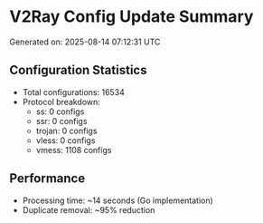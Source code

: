 # V2Ray Config Update Summary
Generated on: 2025-08-14 07:12:31 UTC

## Configuration Statistics
- Total configurations: 16534
- Protocol breakdown:
  - ss: 0 configs
  - ssr: 0 configs
  - trojan: 0 configs
  - vless: 0 configs
  - vmess: 1108 configs

## Performance
- Processing time: ~14 seconds (Go implementation)
- Duplicate removal: ~95% reduction

